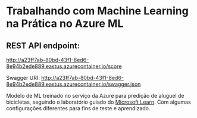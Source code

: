 # Trabalhando com Machine Learning na Prática no Azure ML

## REST API endpoint:
http://a23ff7ab-80bd-43f1-8ed6-8e94b2ede889.eastus.azurecontainer.io/score

Swagger URI:
http://a23ff7ab-80bd-43f1-8ed6-8e94b2ede889.eastus.azurecontainer.io/swagger.json

Modelo de ML treinado no serviço da Azure para predição de aluguel de bicicletas, seguindo o laboratório guiado do [Microsoft Learn](https://microsoftlearning.github.io/mslearn-ai-fundamentals/Instructions/Labs/01-machine-learning.html). Com algumas configurações diferentes para fins de teste e aprendizado.
